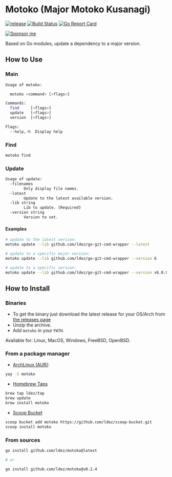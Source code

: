 # Motoko (Major Motoko Kusanagi)

[![release](https://img.shields.io/github/tag/ldez/motoko.svg)](https://github.com/ldez/motoko/releases)
[![Build Status](https://github.com/ldez/motoko/workflows/Main/badge.svg?branch=master)](https://github.com/ldez/motoko/actions)
[![Go Report Card](https://goreportcard.com/badge/github.com/ldez/motoko)](https://goreportcard.com/report/github.com/ldez/motoko)

[![Sponsor me](https://img.shields.io/badge/Sponsor%20me-%E2%9D%A4%EF%B8%8F-pink.svg)](https://github.com/sponsors/ldez)

Based on Go modules, update a dependency to a major version.

## How to Use

### Main

```bash
Usage of motoko:

  motoko <command> [<flags>]

Commands:
  find     [<flags>]
  update   [<flags>]
  version  [<flags>]

Flags:
  --help,-h  Display help

```

### Find

```bash
motoko find
```

### Update

```bash
Usage of update:
  -filenames
        Only display file names.
  -latest
        Update to the latest available version.
  -lib string
        Lib to update. (Required)
  -version string
        Version to set.
```

#### Examples

```bash
# update to the latest version:
motoko update --lib github.com/ldez/go-git-cmd-wrapper --latest

# update to a specific major version:
motoko update --lib github.com/ldez/go-git-cmd-wrapper --version 6

# update to a specific version:
motoko update --lib github.com/ldez/go-git-cmd-wrapper --version v6.0.0
```

## How to Install

### Binaries

* To get the binary just download the latest release for your OS/Arch from [the releases page](https://github.com/ldez/motoko/releases)
* Unzip the archive.
* Add `motoko` in your `PATH`.

Available for: Linux, MacOS, Windows, FreeBSD, OpenBSD.

### From a package manager

- [ArchLinux (AUR)](https://aur.archlinux.org/packages/motoko/):
```bash
yay -S motoko
```

- [Homebrew Taps](https://github.com/ldez/homebrew-tap)
```bash
brew tap ldez/tap
brew update
brew install motoko
```

- [Scoop Bucket](https://github.com/ldez/scoop-bucket)
```bash
scoop bucket add motoko https://github.com/ldez/scoop-bucket.git
scoop install motoko
```

### From sources

```bash
go install github.com/ldez/motoko@latest

# or 

go install github.com/ldez/motoko@v0.2.4
```

